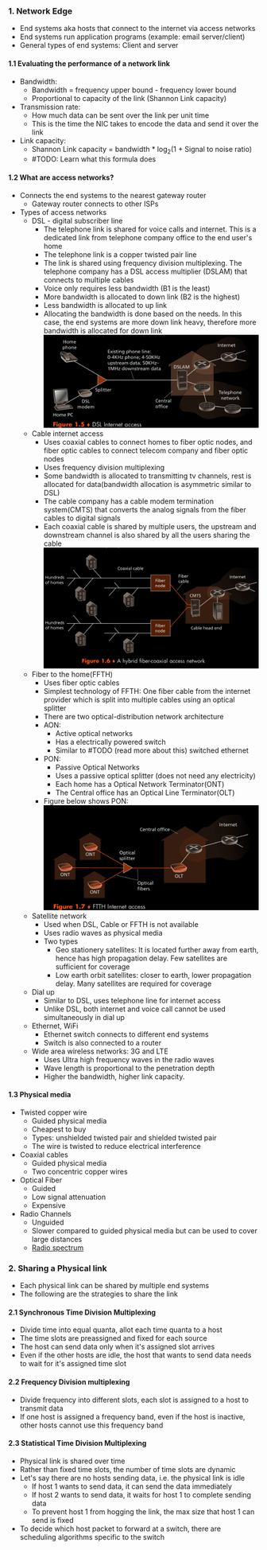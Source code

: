 
### 1. Network Edge
- End systems aka hosts that connect to the internet via access networks
- End systems run application programs (example: email server/client)
- General types of end systems: Client and server
#### 1.1 Evaluating the performance of a network link
- Bandwidth:
	- Bandwidth = frequency upper bound - frequency lower bound
	- Proportional to capacity of the link (Shannon Link capacity)
- Transmission rate:
	- How much data can be sent over the link per unit time
	- This is the time the NIC takes to encode the data and send it over the link
- Link capacity:
	-  Shannon Link capacity = bandwidth \* log<sub>2</sub>(1 + Signal to noise ratio)
	- #TODO: Learn what this formula does
#### 1.2 What are access networks? 
- Connects the end systems to the nearest gateway router
	- Gateway router connects to other ISPs
- Types of access networks
	- DSL - digital subscriber line
		- The telephone link is shared for voice calls and internet. This is a dedicated link from telephone company office to the end user's home
		- The telephone link is a copper twisted pair line
		- The link is shared using frequency division multiplexing. The telephone company has a DSL access multiplier (DSLAM) that connects to multiple cables
		- Voice only requires less bandwidth (B1 is the least)
		- More bandwidth is allocated to down link (B2 is the highest)
		- Less bandwidth is allocated to up link 
		- Allocating the bandwidth is done based on the needs. In this case, the end systems are more down link heavy, therefore more bandwidth is allocated for down link ![](./Attachments/acn_dsl.png)
	- Cable internet access
		- Uses coaxial cables to connect homes to fiber optic nodes, and fiber optic cables to connect telecom company and fiber optic nodes 
		- Uses frequency division multiplexing
		- Some bandwidth is allocated to transmitting tv channels, rest is allocated for data(bandwidth allocation is asymmetric similar to DSL)
		- The cable company has a cable modem termination system(CMTS) that converts the analog signals from the fiber cables to digital signals 
		- Each coaxial cable is shared by multiple users, the upstream and downstream channel is also shared by all the users sharing the cable  ![](./Attachments/acn_cable.png)
	- Fiber to the home(FFTH)
		- Uses fiber optic cables 
		- Simplest technology of FFTH: One fiber cable from the internet provider which is split into multiple cables using an optical splitter 
		- There are two optical-distribution network architecture
		- AON:
			- Active optical networks
			- Has a electrically powered switch
			- Similar to #TODO (read more about this) switched ethernet
		- PON:
			- Passive Optical Networks
			- Uses a passive optical splitter (does not need any electricity)
			- Each home has a Optical Network Terminator(ONT)
			- The Central office has an Optical Line Terminator(OLT) 
		- Figure below shows PON: ![](./Attachments/acn_ffth.png)
	- Satellite network
		- Used when DSL, Cable or FFTH is not available
		- Uses radio waves as physical media
		- Two types
			- Geo stationery satellites: It is located further away from earth, hence has high propagation delay. Few satellites are sufficient for coverage
			- Low earth orbit satellites: closer to earth, lower propagation delay. Many satellites are required for coverage
	- Dial up
		- Similar to DSL, uses telephone line for internet access
		- Unlike DSL, both internet and voice call cannot be used simultaneously in dial up
	- Ethernet, WiFi
		- Ethernet switch connects to different end systems
		- Switch is also connected to a router
	- Wide area wireless networks: 3G and LTE
		- Uses Ultra high frequency waves in the radio waves
		- Wave length is proportional to the penetration depth 
		- Higher the bandwidth, higher link capacity. 
#### 1.3 Physical media
- Twisted copper wire
	- Guided physical media
	- Cheapest to buy
	- Types: unshielded twisted pair and shielded twisted pair
	- The wire is twisted to reduce electrical interference
- Coaxial cables 
	- Guided physical media
	- Two concentric copper wires
- Optical Fiber
	- Guided
	- Low signal attenuation
	- Expensive
- Radio Channels
	- Unguided
	- Slower compared to guided physical media but can be used to cover large distances
	- [Radio spectrum](https://en.wikipedia.org/wiki/Radio_spectrum)

### 2. Sharing a Physical link
- Each physical link can be shared by multiple end systems
- The following are the strategies to share the link
#### 2.1 Synchronous Time Division Multiplexing
- Divide time into equal quanta, allot each time quanta to a host
- The time slots are preassigned and fixed for each source
- The host can send data only when it's assigned slot arrives
- Even if the other hosts are idle, the host that wants to send data needs to wait for it's assigned time slot
#### 2.2 Frequency Division multiplexing
- Divide frequency into different slots, each slot is assigned to a host to transmit data
- If one host is assigned a frequency band, even if the host is inactive, other hosts cannot use this frequency band
#### 2.3 Statistical Time Division Multiplexing
- Physical link is shared over time
- Rather than fixed time slots, the number of time slots are dynamic
- Let's say there are no hosts sending data, i.e. the physical link is idle
	- If host 1 wants to send data, it can send the data immediately
	- If host 2 wants to send data, it waits for host 1 to complete sending data
	- To prevent host 1 from hogging the link, the max size that host 1 can send is fixed
- To decide which host packet to forward at a switch, there are scheduling algorithms specific to the switch